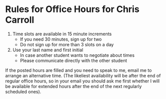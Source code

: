 # Rules for Office Hours for Chris Carroll

1. Time slots are available in 15 minute increments
   * If you need 30 minutes, sign up for two
   * Do not sign up for more than 3 slots on a day
1. Use your last name and first initial 
   * In case another student wants to negotiate about times
   * Please communicate directly with the other student

If the posted hours are filled and you need to speak to me, email me to arrange an alternative time. (The likeliest availability will be after the end of regular office hours, so in your email you should ask me first whether I will be available for extended hours after the end of the next regularly scheduled ones).
